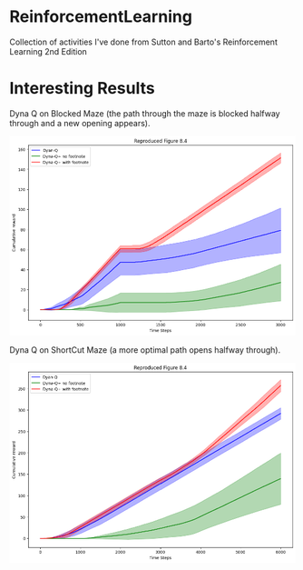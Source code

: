 # ReinforcementLearning
Collection of activities I've done from Sutton and Barto's Reinforcement Learning 2nd Edition 

# Interesting Results
Dyna Q on Blocked Maze (the path through the maze is blocked halfway through and a new opening appears).

![EX7Fig1](ex6_fall24/fig8.4.png)

Dyna Q on ShortCut Maze (a more optimal path opens halfway through).

![EX7Fig1](ex6_fall24/fig8.5.png)
